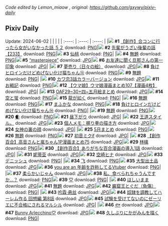 *Code edited by Lemon_miaow , original: https://github.com/gxywy/pixiv-daily*
## Pixiv Daily 
Update: 2024-06-02
|      |      |      |
| :----: | :----: | :----: |
|![](https://pximg.lemonmiaow.xyz/c/240x480/img-master/img/2024/05/31/00/00/27/119196216_p0_master1200.jpg) **#1** [【創作】合コンに行ったら女がいなかった話 ５２](https://www.pixiv.net/artworks/119196216) download: [PNG](https://pximg.lemonmiaow.xyz/img-original/img/2024/05/31/00/00/27/119196216_p0.png)|![](https://pximg.lemonmiaow.xyz/c/240x480/img-master/img/2024/05/31/19/00/25/119214769_p0_master1200.jpg) **#2** [先輩がうざい後輩の話【233】](https://www.pixiv.net/artworks/119214769) download: [PNG](https://pximg.lemonmiaow.xyz/img-original/img/2024/05/31/19/00/25/119214769_p0.png)|![](https://pximg.lemonmiaow.xyz/c/240x480/img-master/img/2024/06/01/00/00/35/119225116_p0_master1200.jpg) **#3** [仙桃](https://www.pixiv.net/artworks/119225116) download: [PNG](https://pximg.lemonmiaow.xyz/img-original/img/2024/06/01/00/00/35/119225116_p0.png)|
|![](https://pximg.lemonmiaow.xyz/c/240x480/img-master/img/2024/05/31/00/22/04/119197250_p0_master1200.jpg) **#4** [無題](https://www.pixiv.net/artworks/119197250) download: [PNG](https://pximg.lemonmiaow.xyz/img-original/img/2024/05/31/00/22/04/119197250_p0.png)|![](https://pximg.lemonmiaow.xyz/c/240x480/img-master/img/2024/06/01/00/00/45/119225154_p0_master1200.jpg) **#5** [“masterpiece”](https://www.pixiv.net/artworks/119225154) download: [JPG](https://pximg.lemonmiaow.xyz/img-original/img/2024/06/01/00/00/45/119225154_p0.jpg)|![](https://pximg.lemonmiaow.xyz/c/240x480/img-master/img/2024/05/31/00/13/20/119196949_p0_master1200.jpg) **#6** [お友達に聞く旦那さんの第一印象](https://www.pixiv.net/artworks/119196949) download: [JPG](https://pximg.lemonmiaow.xyz/img-original/img/2024/05/31/00/13/20/119196949_p0.jpg)|
|![](https://pximg.lemonmiaow.xyz/c/240x480/img-master/img/2024/05/31/07/30/05/119203324_p0_master1200.jpg) **#7** [夢売り（日々の絵）](https://www.pixiv.net/artworks/119203324) download: [JPG](https://pximg.lemonmiaow.xyz/img-original/img/2024/05/31/07/30/05/119203324_p0.jpg)|![](https://pximg.lemonmiaow.xyz/c/240x480/img-master/img/2024/05/31/00/01/06/119196347_p0_master1200.jpg) **#8** [負けヒロインだけどめげない化け猫ちゃん⑬](https://www.pixiv.net/artworks/119196347) download: [PNG](https://pximg.lemonmiaow.xyz/img-original/img/2024/05/31/00/01/06/119196347_p0.png)|![](https://pximg.lemonmiaow.xyz/c/240x480/img-master/img/2024/05/31/00/15/49/119197045_p0_master1200.jpg) **#9** [無題](https://www.pixiv.net/artworks/119197045) download: [PNG](https://pximg.lemonmiaow.xyz/img-original/img/2024/05/31/00/15/49/119197045_p0.png)|
|![](https://pximg.lemonmiaow.xyz/c/240x480/img-master/img/2024/05/31/12/00/37/119206903_p0_master1200.jpg) **#10** [カワ恋3話カラーバージョン](https://www.pixiv.net/artworks/119206903) download: [JPG](https://pximg.lemonmiaow.xyz/img-original/img/2024/05/31/12/00/37/119206903_p0.jpg)|![](https://pximg.lemonmiaow.xyz/c/240x480/img-master/img/2024/05/31/19/18/08/119215264_p0_master1200.jpg) **#11** [お戦記](https://www.pixiv.net/artworks/119215264) download: [PNG](https://pximg.lemonmiaow.xyz/img-original/img/2024/05/31/19/18/08/119215264_p0.png)|![](https://pximg.lemonmiaow.xyz/c/240x480/img-master/img/2024/05/31/00/04/11/119196588_p0_master1200.jpg) **#12** [【ウマ娘】ウマ娘漫画まとめ107【漫画4枚】](https://www.pixiv.net/artworks/119196588) download: [JPG](https://pximg.lemonmiaow.xyz/img-original/img/2024/05/31/00/04/11/119196588_p0.jpg)|
|![](https://pximg.lemonmiaow.xyz/c/240x480/img-master/img/2024/05/31/00/08/42/119196767_p0_master1200.jpg) **#13** [OAF29~30+四~五月絵まとめ](https://www.pixiv.net/artworks/119196767) download: [JPG](https://pximg.lemonmiaow.xyz/img-original/img/2024/05/31/00/08/42/119196767_p0.jpg)|![](https://pximg.lemonmiaow.xyz/c/240x480/img-master/img/2024/05/31/00/02/57/119196519_p0_master1200.jpg) **#14** [空と蛍](https://www.pixiv.net/artworks/119196519) download: [PNG](https://pximg.lemonmiaow.xyz/img-original/img/2024/05/31/00/02/57/119196519_p0.png)|![](https://pximg.lemonmiaow.xyz/c/240x480/img-master/img/2024/06/01/00/00/27/119225068_p0_master1200.jpg) **#15** [龍が如く](https://www.pixiv.net/artworks/119225068) download: [PNG](https://pximg.lemonmiaow.xyz/img-original/img/2024/06/01/00/00/27/119225068_p0.png)|
|![](https://pximg.lemonmiaow.xyz/c/240x480/img-master/img/2024/05/31/00/14/54/119197001_p0_master1200.jpg) **#16** [無題](https://www.pixiv.net/artworks/119197001) download: [PNG](https://pximg.lemonmiaow.xyz/img-original/img/2024/05/31/00/14/54/119197001_p0.png)|![](https://pximg.lemonmiaow.xyz/c/240x480/img-master/img/2024/05/31/06/23/37/119202545_p0_master1200.jpg) **#17** [まふかな](https://www.pixiv.net/artworks/119202545) download: [PNG](https://pximg.lemonmiaow.xyz/img-original/img/2024/05/31/06/23/37/119202545_p0.png)|![](https://pximg.lemonmiaow.xyz/c/240x480/img-master/img/2024/06/01/00/01/54/119225330_p0_master1200.jpg) **#18** [負けヒロインだけどめげない化け猫ちゃん⑭](https://www.pixiv.net/artworks/119225330) download: [PNG](https://pximg.lemonmiaow.xyz/img-original/img/2024/06/01/00/01/54/119225330_p0.png)|
|![](https://pximg.lemonmiaow.xyz/c/240x480/img-master/img/2024/05/31/00/24/44/119197345_p0_master1200.jpg) **#19** [無題](https://www.pixiv.net/artworks/119197345) download: [PNG](https://pximg.lemonmiaow.xyz/img-original/img/2024/05/31/00/24/44/119197345_p0.png)|![](https://pximg.lemonmiaow.xyz/c/240x480/img-master/img/2024/05/31/00/00/21/119196197_p0_master1200.jpg) **#20** [🌒](https://www.pixiv.net/artworks/119196197) download: [PNG](https://pximg.lemonmiaow.xyz/img-original/img/2024/05/31/00/00/21/119196197_p0.png)|![](https://pximg.lemonmiaow.xyz/c/240x480/img-master/img/2024/06/01/00/00/37/119225129_p0_master1200.jpg) **#21** [昼下がり](https://www.pixiv.net/artworks/119225129) download: [JPG](https://pximg.lemonmiaow.xyz/img-original/img/2024/06/01/00/00/37/119225129_p0.jpg)|
|![](https://pximg.lemonmiaow.xyz/c/240x480/img-master/img/2024/05/31/18/29/48/119213968_p0_master1200.jpg) **#22** [王道スタイル。](https://www.pixiv.net/artworks/119213968) download: [JPG](https://pximg.lemonmiaow.xyz/img-original/img/2024/05/31/18/29/48/119213968_p0.jpg)|![](https://pximg.lemonmiaow.xyz/c/240x480/img-master/img/2024/06/01/06/00/08/119232545_p0_master1200.jpg) **#23** [個人メモ：握り拳の描き方](https://www.pixiv.net/artworks/119232545) download: [JPG](https://pximg.lemonmiaow.xyz/img-original/img/2024/06/01/06/00/08/119232545_p0.jpg)|![](https://pximg.lemonmiaow.xyz/c/240x480/img-master/img/2024/06/01/21/30/05/119252923_p0_master1200.jpg) **#24** [女神の裏の顔](https://www.pixiv.net/artworks/119252923) download: [JPG](https://pximg.lemonmiaow.xyz/img-original/img/2024/06/01/21/30/05/119252923_p0.jpg)|
|![](https://pximg.lemonmiaow.xyz/c/240x480/img-master/img/2024/05/31/19/48/10/119215999_p0_master1200.jpg) **#25** [5月まとめ](https://www.pixiv.net/artworks/119215999) download: [PNG](https://pximg.lemonmiaow.xyz/img-original/img/2024/05/31/19/48/10/119215999_p0.png)|![](https://pximg.lemonmiaow.xyz/c/240x480/img-master/img/2024/06/01/00/08/34/119225816_p0_master1200.jpg) **#26** [無題](https://www.pixiv.net/artworks/119225816) download: [PNG](https://pximg.lemonmiaow.xyz/img-original/img/2024/06/01/00/08/34/119225816_p0.png)|![](https://pximg.lemonmiaow.xyz/c/240x480/img-master/img/2024/05/31/19/28/03/119215478_p0_master1200.jpg) **#27** [初音ミクif](https://www.pixiv.net/artworks/119215478) download: [JPG](https://pximg.lemonmiaow.xyz/img-original/img/2024/05/31/19/28/03/119215478_p0.jpg)|
|![](https://pximg.lemonmiaow.xyz/c/240x480/img-master/img/2024/06/01/00/03/50/119225528_p0_master1200.jpg) **#28** [【創作百合】高音さんと嵐ちゃん1P漫画まとめ75](https://www.pixiv.net/artworks/119225528) download: [JPG](https://pximg.lemonmiaow.xyz/img-original/img/2024/06/01/00/03/50/119225528_p0.jpg)|![](https://pximg.lemonmiaow.xyz/c/240x480/img-master/img/2024/06/01/18/10/05/119246749_p0_master1200.jpg) **#29** [林檎](https://www.pixiv.net/artworks/119246749) download: [PNG](https://pximg.lemonmiaow.xyz/img-original/img/2024/06/01/18/10/05/119246749_p0.png)|![](https://pximg.lemonmiaow.xyz/c/240x480/img-master/img/2024/05/31/21/31/48/119219561_p0_master1200.jpg) **#30** [【創作百合】ありがちな百合漫画の導入1話](https://www.pixiv.net/artworks/119219561) download: [JPG](https://pximg.lemonmiaow.xyz/img-original/img/2024/05/31/21/31/48/119219561_p0.jpg)|
|![](https://pximg.lemonmiaow.xyz/c/240x480/img-master/img/2024/06/01/17/30/36/119245676_p0_master1200.jpg) **#31** [妮蒂亚](https://www.pixiv.net/artworks/119245676) download: [JPG](https://pximg.lemonmiaow.xyz/img-original/img/2024/06/01/17/30/36/119245676_p0.jpg)|![](https://pximg.lemonmiaow.xyz/c/240x480/img-master/img/2024/06/01/00/00/59/119225198_p0_master1200.jpg) **#32** [空崎ヒナ](https://www.pixiv.net/artworks/119225198) download: [JPG](https://pximg.lemonmiaow.xyz/img-original/img/2024/06/01/00/00/59/119225198_p0.jpg)|![](https://pximg.lemonmiaow.xyz/c/240x480/img-master/img/2024/06/01/20/30/04/119250869_p0_master1200.jpg) **#33** [デニッシュ](https://www.pixiv.net/artworks/119250869) download: [PNG](https://pximg.lemonmiaow.xyz/img-original/img/2024/06/01/20/30/04/119250869_p0.png)|
|![](https://pximg.lemonmiaow.xyz/c/240x480/img-master/img/2024/05/31/11/57/10/119206751_p0_master1200.jpg) **#34** [飞](https://www.pixiv.net/artworks/119206751) download: [PNG](https://pximg.lemonmiaow.xyz/img-original/img/2024/05/31/11/57/10/119206751_p0.png)|![](https://pximg.lemonmiaow.xyz/c/240x480/img-master/img/2024/05/31/07/10/03/119203077_p0_master1200.jpg) **#35** [大型出土品](https://www.pixiv.net/artworks/119203077) download: [JPG](https://pximg.lemonmiaow.xyz/img-original/img/2024/05/31/07/10/03/119203077_p0.jpg)|![](https://pximg.lemonmiaow.xyz/c/240x480/img-master/img/2024/05/31/20/11/45/119216805_p0_master1200.jpg) **#36** [you are an 年齢を詐称してるVtuber](https://www.pixiv.net/artworks/119216805) download: [PNG](https://pximg.lemonmiaow.xyz/img-original/img/2024/05/31/20/11/45/119216805_p0.png)|
|![](https://pximg.lemonmiaow.xyz/c/240x480/img-master/img/2024/06/01/20/31/27/119250940_p0_master1200.jpg) **#37** [柔らかいじゃん](https://www.pixiv.net/artworks/119250940) download: [JPG](https://pximg.lemonmiaow.xyz/img-original/img/2024/06/01/20/31/27/119250940_p0.jpg)|![](https://pximg.lemonmiaow.xyz/c/240x480/img-master/img/2024/05/31/17/08/34/119211970_p0_master1200.jpg) **#38** [私、食べられちゃうんですか…？](https://www.pixiv.net/artworks/119211970) download: [PNG](https://pximg.lemonmiaow.xyz/img-original/img/2024/05/31/17/08/34/119211970_p0.png)|![](https://pximg.lemonmiaow.xyz/c/240x480/img-master/img/2024/05/31/00/00/38/119196267_p0_master1200.jpg) **#39** [♡](https://www.pixiv.net/artworks/119196267) download: [PNG](https://pximg.lemonmiaow.xyz/img-original/img/2024/05/31/00/00/38/119196267_p0.png)|
|![](https://pximg.lemonmiaow.xyz/c/240x480/img-master/img/2024/06/01/00/00/59/119225195_p0_master1200.jpg) **#40** [ほしいまま](https://www.pixiv.net/artworks/119225195) download: [JPG](https://pximg.lemonmiaow.xyz/img-original/img/2024/06/01/00/00/59/119225195_p0.jpg)|![](https://pximg.lemonmiaow.xyz/c/240x480/img-master/img/2024/06/01/00/00/35/119225117_p0_master1200.jpg) **#41** [無題](https://www.pixiv.net/artworks/119225117) download: [JPG](https://pximg.lemonmiaow.xyz/img-original/img/2024/06/01/00/00/35/119225117_p0.jpg)|![](https://pximg.lemonmiaow.xyz/c/240x480/img-master/img/2024/06/01/00/03/39/119225437_p0_master1200.jpg) **#42** [巌窟王とぐだ（負傷）](https://www.pixiv.net/artworks/119225437) download: [PNG](https://pximg.lemonmiaow.xyz/img-original/img/2024/06/01/00/03/39/119225437_p0.png)|
|![](https://pximg.lemonmiaow.xyz/c/240x480/img-master/img/2024/05/31/13/50/42/119208696_p0_master1200.jpg) **#43** [吟霖·悬丝](https://www.pixiv.net/artworks/119208696) download: [JPG](https://pximg.lemonmiaow.xyz/img-original/img/2024/05/31/13/50/42/119208696_p0.jpg)|![](https://pximg.lemonmiaow.xyz/c/240x480/img-master/img/2024/05/31/00/01/39/119196400_p0_master1200.jpg) **#44** [奴隷を調教してハーレム作る 回想編 第8話](https://www.pixiv.net/artworks/119196400) download: [JPG](https://pximg.lemonmiaow.xyz/img-original/img/2024/05/31/00/01/39/119196400_p0.jpg)|![](https://pximg.lemonmiaow.xyz/c/240x480/img-master/img/2024/05/31/00/10/01/119196823_p0_master1200.jpg) **#45** [試験を受けてないのにゼーリエに不合格にされるマルシル](https://www.pixiv.net/artworks/119196823) download: [JPG](https://pximg.lemonmiaow.xyz/img-original/img/2024/05/31/00/10/01/119196823_p0.jpg)|
|![](https://pximg.lemonmiaow.xyz/c/240x480/img-master/img/2024/05/31/03/03/40/119200514_p0_master1200.jpg) **#46** [🐟](https://www.pixiv.net/artworks/119200514) download: [JPG](https://pximg.lemonmiaow.xyz/img-original/img/2024/05/31/03/03/40/119200514_p0.jpg)|![](https://pximg.lemonmiaow.xyz/c/240x480/img-master/img/2024/05/31/17/22/57/119212232_p0_master1200.jpg) **#47** [Bunny Arlecchino♡](https://www.pixiv.net/artworks/119212232) download: [JPG](https://pximg.lemonmiaow.xyz/img-original/img/2024/05/31/17/22/57/119212232_p0.jpg)|![](https://pximg.lemonmiaow.xyz/c/240x480/img-master/img/2024/06/01/00/01/10/119225232_p0_master1200.jpg) **#48** [久しぶりにかがみんを描く](https://www.pixiv.net/artworks/119225232) download: [PNG](https://pximg.lemonmiaow.xyz/img-original/img/2024/06/01/00/01/10/119225232_p0.png)|
